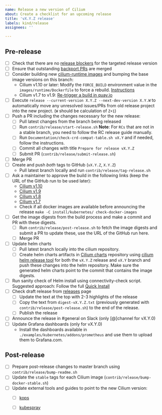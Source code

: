 ```yaml
---
name: Release a new version of Cilium
about: Create a checklist for an upcoming release
title: 'vX.Y.Z release'
labels: kind/release
assignees: ''

---
```


## Pre-release

- [ ] Check that there are no [release blockers] for the targeted release version
- [ ] Ensure that outstanding [backport PRs] are merged
- [ ] Consider building new [cilium-runtime images] and bumping the base image
      versions on this branch:
  - Cilium v1.10 or later:
     Modify the `FORCE_BUILD` environment value in the `images/runtime/Dockerfile` to force a rebuild.
     [Instructions](https://docs.cilium.io/en/latest/contributing/development/images/#update-cilium-builder-and-cilium-runtime-images)
  - Cilium v1.7 to v1.9:
     [Re-trigger a build in quay.io](https://docs.cilium.io/en/v1.9/contributing/development/images/#update-cilium-builder-and-cilium-runtime-images)
- [ ] Execute `release --current-version X.Y.Z --next-dev-version X.Y.W` to automatically
  move any unresolved issues/PRs from old release project into the new
  project. (`W` should be calculation of `Z+1`)
- [ ] Push a PR including the changes necessary for the new release:
  - [ ] Pull latest changes from the branch being released
  - [ ] Run `contrib/release/start-release.sh`
        **Note**: For `RCs` that are not in a stable branch, you need to follow
                  the RC release guide manually.
  - [ ] Run `Documentation/check-crd-compat-table.sh vX.Y` and if needed, follow the
        instructions.
  - [ ] Commit all changes with title `Prepare for release vX.Y.Z`
  - [ ] Submit PR (`contrib/release/submit-release.sh`)
- [ ] Merge PR
- [ ] Create and push *both* tags to GitHub (`vX.Y.Z`, `X.Y.Z`)
  - Pull latest branch locally and run `contrib/release/tag-release.sh`
- [ ] Ask a maintainer to approve the build in the following links (keep the URL
      of the GitHub run to be used later):
  - [Cilium v1.10](https://github.com/cilium/cilium/actions?query=workflow:%22Image+Release+Build%22)
  - [Cilium v1.9](https://github.com/cilium/cilium/actions?query=workflow:%22Image+Release+Build+v1.9%22)
  - [Cilium v1.8](https://github.com/cilium/cilium/actions?query=workflow:%22Image+Release+Build+v1.8%22)
  - [Cilium v1.7](https://github.com/cilium/cilium/actions?query=workflow:%22Image+Release+Build+v1.7%22)
  - Check if all docker images are available before announcing the release
    `make -C install/kubernetes/ check-docker-images`
- [ ] Get the image digests from the build process and make a commit and PR with
      these digests.
  - [ ] Run `contrib/release/post-release.sh` to fetch the image
        digests and submit a PR to update these, use the URL of the GitHub run here.
  - [ ] Merge PR
- [ ] Update helm charts
  - [ ] Pull latest branch locally into the cilium repository.
  - [ ] Create helm charts artifacts in [Cilium charts] repository using
        [cilium helm release tool] for both the `vX.Y.Z` release and `vX.Y`
        branch and push these changes into the helm repository. Make sure the
        generated helm charts point to the commit that contains the image
        digests.
- [ ] Run sanity check of Helm install using connectivity-check script.
      Suggested approach: Follow the full [Quick Install]
- [ ] Check draft release from [releases] page
  - [ ] Update the text at the top with 2-3 highlights of the release
  - [ ] Copy the text from `digest-vX.Y.Z.txt` (previously generated with
        `contrib/release/post-release.sh`) to the end of the release.
  - [ ] Publish the release
- [ ] Announce the release in #general on Slack (only [@]channel for vX.Y.0)
- [ ] Update Grafana dashboards (only for vX.Y.0)
  - Install the dashboards available in ``./examples/kubernetes/addons/prometheus``
    and use them to upload them to Grafana.com.

## Post-release

- [ ] Prepare post-release changes to master branch using `contrib/release/bump-readme.sh`
- [ ] Update the `stable` tags for each Cilium image (`contrib/release/bump-docker-stable.sh`)
- [ ] Update external tools and guides to point to the new Cilium version:
  - [ ] [kops]
  - [ ] [kubespray]


[release blockers]: https://github.com/cilium/cilium/labels/release-blocker%2F1.X
[backport PRs]: https://github.com/cilium/cilium/pulls?utf8=%E2%9C%93&q=is%3Aopen+is%3Apr+backports
[Cilium release-notes tool]: https://github.com/cilium/release
[Docker Hub]: https://hub.docker.com/orgs/cilium/repositories
[Cilium charts]: https://github.com/cilium/charts
[releases]: https://github.com/cilium/cilium/releases
[Stable releases]: https://github.com/cilium/cilium#stable-releases
[kops]: https://github.com/kubernetes/kops/
[kubespray]: https://github.com/kubernetes-sigs/kubespray/
[cilium helm release tool]: https://github.com/cilium/charts/blob/master/prepare_artifacts.sh
[Quick Install]: https://docs.cilium.io/en/stable/gettingstarted/k8s-install-default.html
[cilium-runtime images]: https://quay.io/repository/cilium/cilium-runtime

